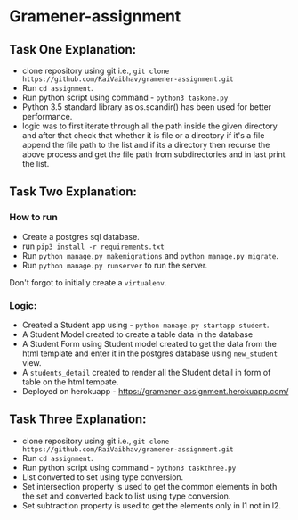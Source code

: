 # Gramener-assignment

## Task One Explanation:

- clone repository using git i.e., `git clone https://github.com/RaiVaibhav/gramener-assignment.git`
- Run `cd assignment`.
- Run python script using command - `python3 taskone.py`
- Python 3.5 standard library as os.scandir() has been used for better performance.
- logic was to first iterate through all the path inside the given directory and after that check
  that whether it is file or a directory if it's a file append the file path to the list and if its a directory then recurse the above process and get the file path from subdirectories and in last print the
  list.

## Task Two Explanation:

### How to run

- Create a postgres sql database.
- run `pip3 install -r requirements.txt`
- Run `python manage.py makemigrations` and `python manage.py migrate`.
- Run `python manage.py runserver` to run the server.

Don't forgot to initially create a `virtualenv`.

### Logic:

- Created a Student app using - `python manage.py startapp student`.
- A Student Model created to create a table data in the database
- A Student Form using Student model created to get the data from the html template
  and enter it in the postgres database using `new_student` view.
- A `students_detail` created to render all the Student detail in form of table on the html tempate.
- Deployed on herokuapp - https://gramener-assignment.herokuapp.com/

## Task Three Explanation:

- clone repository using git i.e., `git clone https://github.com/RaiVaibhav/gramener-assignment.git`
- Run `cd assignment`.
- Run python script using command - `python3 taskthree.py`
- List converted to set using type conversion.
- Set intersection property is used to get the common elements in both the set and converted back
  to list using type conversion.
- Set subtraction property is used to get the elements only in l1 not in l2.

